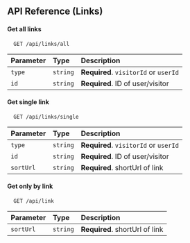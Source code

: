 ## API Reference (Links)

#### Get all links

```http
  GET /api/links/all
```

| Parameter | Type     | Description                           |
| :-------- | :------- | :------------------------------------ |
| `type`    | `string` | **Required**. `visitorId` or `userId` |
| `id`      | `string` | **Required**. ID of user/visitor      |

#### Get single link

```http
  GET /api/links/single
```

| Parameter | Type     | Description                           |
| :-------- | :------- | :------------------------------------ |
| `type`    | `string` | **Required**. `visitorId` or `userId` |
| `id`      | `string` | **Required**. ID of user/visitor      |
| `sortUrl` | `string` | **Required**. shortUrl of link        |

#### Get only by link

```http
  GET /api/link
```

| Parameter | Type     | Description                           |
| :-------- | :------- | :------------------------------------ |
| `sortUrl` | `string` | **Required**. shortUrl of link        |